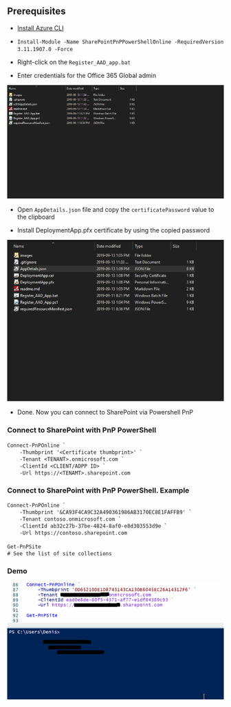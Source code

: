 ## Prerequisites
- [Install Azure CLI](https://docs.microsoft.com/en-us/cli/azure/install-azure-cli-windows?view=azure-cli-latest)
- `Install-Module -Name SharePointPnPPowerShellOnline -RequiredVersion 3.11.1907.0 -Force`
- Right-click on the `Register_AAD_app.bat`

- Enter credentials for the Office 365 Global admin

![](images/AppRegistration.gif)

- Open `AppDetails.json` file and copy the `certificatePassword` value to the clipboard

- Install DeploymentApp.pfx certificate by using the copied password

![](images/InstallCertificate.gif)


- Done. Now you can connect to SharePoint via Powershell PnP

### Connect to SharePoint with PnP PowerShell
```
Connect-PnPOnline `
    -Thumbprint '<Certificate thumbprint>' `
    -Tenant <TENANT>.onmicrosoft.com `
    -ClientId <CLIENT/ADPP ID> `
    -Url https://<TENAMT>.sharepoint.com

```
### Connect to SharePoint with PnP PowerShell. Example

```
Connect-PnPOnline `
    -Thumbprint '&CA93F4CA9C32A490361986AB3170EC8E1FAFFB9' `
    -Tenant contoso.onmicrosoft.com `
    -ClientId ab32c27b-37be-4824-8af0-e8d303553d9e `
    -Url https://contoso.sharepoint.com
    
Get-PnPSite
# See the list of site collections
```

### Demo
![](images/DemoPowerShell.gif)